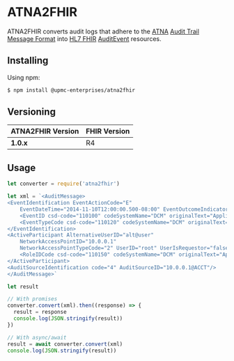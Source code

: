 # ATNA2FHIR
ATNA2FHIR converts audit logs that adhere to the [ATNA](https://wiki.ihe.net/index.php/Audit_Trail_and_Node_Authentication) [Audit Trail Message Format](http://dicom.nema.org/medical/dicom/current/output/html/part15.html#sect_A.5) into [HL7 FHIR](https://hl7.org/FHIR/) [AuditEvent](https://hl7.org/FHIR/auditevent.html) resources.

## Installing

Using npm:

```bash
$ npm install @upmc-enterprises/atna2fhir
```

## Versioning
ATNA2FHIR Version |     FHIR Version      |
------------------|-----------------------|
**1.0.x**         | R4                    |  

## Usage
````javascript
let converter = require('atna2fhir')

let xml = `<AuditMessage>
<EventIdentification EventActionCode="E"
    EventDateTime="2014-11-10T12:00:00.500-08:00" EventOutcomeIndicator="0">
    <EventID csd-code="110100" codeSystemName="DCM" originalText="Application Activity"/>
    <EventTypeCode csd-code="110120" codeSystemName="DCM" originalText="Application Start"/>
</EventIdentification>
<ActiveParticipant AlternativeUserID="alt@user"
    NetworkAccessPointID="10.0.0.1"
    NetworkAccessPointTypeCode="2" UserID="root" UserIsRequestor="false">
    <RoleIDCode csd-code="110150" codeSystemName="DCM" originalText="Application"/>
</ActiveParticipant>
<AuditSourceIdentification code="4" AuditSourceID="10.0.0.1@ACCT"/>
</AuditMessage>`

let result

// With promises
converter.convert(xml).then((response) => {
  result = response
  console.log(JSON.stringify(result))
})

// With async/await
result = await converter.convert(xml)
console.log(JSON.stringify(result))
````